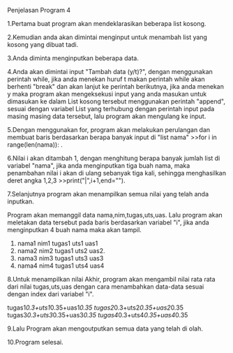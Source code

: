 Penjelasan Program 4

1.Pertama buat program akan mendeklarasikan beberapa list kosong.

2.Kemudian anda akan dimintai menginput untuk menambah list yang kosong yang dibuat tadi.

3.Anda diminta menginputkan beberapa data.

4.Anda akan dimintai input "Tambah data (y/t)?", dengan menggunakan perintah while, jika anda menekan huruf t makan perintah while akan berhenti "break" dan akan lanjut ke perintah berikutnya, 
  jika anda menekan y maka program akan mengeksekusi input yang anda masukan untuk dimasukan ke dalam List kosong tersebut menggunakan perintah "append", sesuai dengan variabel List yang terhubung dengan perintah input pada masing masing data tersebut, lalu program akan mengulang ke input.

5.Dengan menggunakan for, program akan melakukan perulangan dan membuat baris berdasarkan berapa banyak input di "list nama" >>for i in range(len(nama)): .

6.Nilai i akan ditambah 1, dengan menghitung berapa banyak jumlah list di variabel "nama", jika anda menginputkan tiga buah nama, maka penambahan nilai i akan di ulang sebanyak tiga kali, sehingga menghasilkan deret angka 1,2,3 >>print("|",i+1,end="").

7.Selanjutnya program akan menampilkan semua nilai yang telah anda inputkan.

Program akan memanggil data nama,nim,tugas,uts,uas.
Lalu program akan meletakan data tersebut pada baris berdasarkan variabel "i", jika anda menginputkan 4 buah nama maka akan tampil.
1. nama1 nim1 tugas1 uts1 uas1
2. nama2 nim2 tugas1 uts2 uas2.
3. nama3 nim3 tugas1 uts3 uas3
4. nama4 nim4 tugas1 uts4 uas4

8.Untuk menampilkan nilai Akhir, program akan mengambil nilai rata rata dari nilai tugas,uts,uas dengan cara menambahkan data-data sesuai dengan index dari variabel "i".

tugas1*0.3+uts1*0.35+uas1*0.35
tugas2*0.3+uts2*0.35+uas2*0.35		
tugas3*0.3+uts3*0.35+uas3*0.35
tugas4*0.3+uts4*0.35+uas4*0.35

9.Lalu Program akan mengoutputkan semua data yang telah di olah.

10.Program selesai.